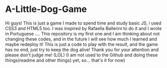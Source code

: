 # A-Little-Dog-Game

Hi guys!
This is just a game I made to spend time and study basic JS, i used CSS3 and HTML5 too. 
I was inspired by Rafaella Ballerini to do it and I wrote in Portuguese .... 
This repository is my first one and I am thinking about not changing these codes, and in the future I will see how much I learned and maybe redeploy it! 
This is just a code to play with the result, and the game has no end, just try to keep the dog alive! 
Thank you for your attention and please don't judge me! (LOL)
(I am not used to the Github and doing these things(readme and other things) yet, so... that's it for now)
